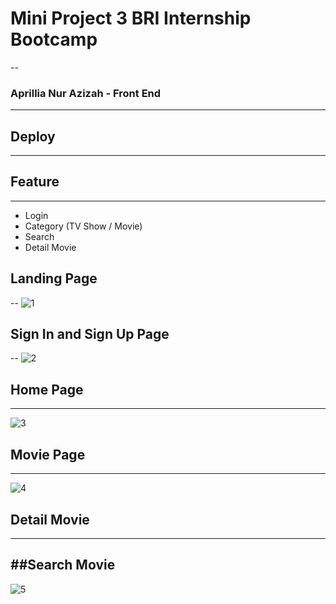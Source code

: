 # Mini Project 3 BRI Internship Bootcamp 
--
### Aprillia Nur Azizah - Front End 
---
## Deploy
---

## Feature
---
- Login
- Category (TV Show / Movie)
- Search 
- Detail Movie 

## Landing Page 
--
![1](https://github.com/Frontend-OneSide-BRI/Mini_Project_3_FE_AprilliaNurAzizah/assets/134372941/3ab9262b-75ee-4657-a42b-b5da5c37421f)

## Sign In and Sign Up Page 
--
![2](https://github.com/Frontend-OneSide-BRI/Mini_Project_3_FE_AprilliaNurAzizah/assets/134372941/5ccb1a7c-1dda-415c-8135-c21e32b0812b)

## Home Page 
---
![3](https://github.com/Frontend-OneSide-BRI/Mini_Project_3_FE_AprilliaNurAzizah/assets/134372941/48f61f90-bf35-4ad1-8ce9-68ec1a944325)

## Movie Page
---
![4](https://github.com/Frontend-OneSide-BRI/Mini_Project_3_FE_AprilliaNurAzizah/assets/134372941/b9323002-d045-46ef-89cb-c7e09cbc7780)

## Detail Movie 
---

##Search Movie 
---
![5](https://github.com/Frontend-OneSide-BRI/Mini_Project_3_FE_AprilliaNurAzizah/assets/134372941/4868640f-4f75-435a-8794-d00531cf6a62)



